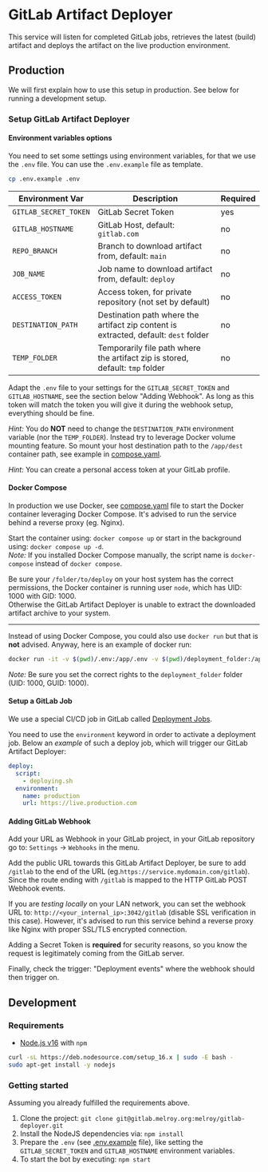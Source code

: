 # GitLab Artifact Deployer

This service will listen for completed GitLab jobs, retrieves the latest (build) artifact and deploys the artifact on the live production environment.

## Production

We will first explain how to use this setup in production. See below for running a development setup.

### Setup GitLab Artifact Deployer

#### Environment variables options

You need to set some settings using environment variables, for that we use the `.env` file. You can use the `.env.example` file as template.

```sh
cp .env.example .env
```

| Environment Var       | Description                                                                          | Required |
| --------------------- | ------------------------------------------------------------------------------------ | -------- |
| `GITLAB_SECRET_TOKEN` | GitLab Secret Token                                                                  | yes      |
| `GITLAB_HOSTNAME`     | GitLab Host, default: `gitlab.com`                                                   | no       |
| `REPO_BRANCH`         | Branch to download artifact from, default: `main`                                    | no       |
| `JOB_NAME`            | Job name to download artifact from, default: `deploy`                                | no       |
| `ACCESS_TOKEN`        | Access token, for private repository (not set by default)                            | no       |
| `DESTINATION_PATH`    | Destination path where the artifact zip content is extracted, default: `dest` folder | no       |
| `TEMP_FOLDER`         | Temporarily file path where the artifact zip is stored, default: `tmp` folder        | no       |

Adapt the `.env` file to your settings for the `GITLAB_SECRET_TOKEN` and `GITLAB_HOSTNAME`, see the section below "Adding Webhook". As long as this token will match the token you will give it during the webhook setup, everything should be fine.

_Hint:_ You do **NOT** need to change the `DESTINATION_PATH` environment variable (nor the `TEMP_FOLDER`). Instead try to leverage Docker volume mounting feature. So mount your host destination path to the `/app/dest` container path, see example in [compose.yaml](compose.yaml).

_Hint:_ You can create a personal access token at your GitLab profile.

#### Docker Compose

In production we use Docker, see [compose.yaml](compose.yaml) file to start the Docker container leveraging Docker Compose. It's advised to run the service behind a reverse proxy (eg. Nginx).

Start the container using: `docker compose up` or start in the background using: `docker compose up -d`.  
_Note:_ If you installed Docker Compose manually, the script name is `docker-compose` instead of `docker compose`.

Be sure your `/folder/to/deploy` on your host system has the correct permissions, the Docker container is running user `node`, which has UID: 1000 with GID: 1000.  
Otherwise the GitLab Artifact Deployer is unable to extract the downloaded artifact archive to your system.

---

Instead of using Docker Compose, you could also use `docker run` but that is **not** advised. Anyway, here is an example of docker run:

```sh
docker run -it -v $(pwd)/.env:/app/.env -v $(pwd)/deployment_folder:/app/dest -p 3042:3042  --rm danger89/gitlab-deployer:latest
```

_Note:_ Be sure you set the correct rights to the `deployment_folder` folder (UID: 1000, GUID: 1000).

#### Setup a GitLab Job

We use a special CI/CD job in GitLab called [Deployment Jobs](https://docs.gitlab.com/ee/ci/jobs/index.html#deployment-jobs).

You need to use the `environment` keyword in order to activate a deployment job. Below an _example_ of such a deploy job, which will trigger our GitLab Artifact Deployer:

```yml
deploy:
  script:
    - deploying.sh
  environment:
    name: production
    url: https://live.production.com
```

#### Adding GitLab Webhook

Add your URL as Webhook in your GitLab project, in your GitLab repository go to: `Settings` -> `Webhooks` in the menu.

Add the public URL towards this GitLab Artifact Deployer, be sure to add `/gitlab` to the end of the URL (eg.`https://service.mydomain.com/gitlab`).  
Since the route ending with `/gitlab` is mapped to the HTTP GitLab POST Webhook events.

If you are _testing locally_ on your LAN network, you can set the webhook URL to: `http://<your_internal_ip>:3042/gitlab` (disable SSL verification in this case). However, it's advised to run this service behind a reverse proxy like Nginx with proper SSL/TLS encrypted connection.

Adding a Secret Token is **required** for security reasons, so you know the request is legitimately coming from the GitLab server.

Finally, check the trigger: "Deployment events" where the webhook should then trigger on.

## Development

### Requirements

- [Node.js v16](https://nodejs.org/en/download/) with `npm`

```sh
curl -sL https://deb.nodesource.com/setup_16.x | sudo -E bash -
sudo apt-get install -y nodejs
```

### Getting started

Assuming you already fulfilled the requirements above.

1. Clone the project: `git clone git@gitlab.melroy.org:melroy/gitlab-deployer.git`
2. Install the NodeJS dependencies via: `npm install`
3. Prepare the `.env` (see [.env.example](.env.example) file), like setting the `GITLAB_SECRET_TOKEN` and `GITLAB_HOSTNAME` environment variables.
4. To start the bot by executing: `npm start`
